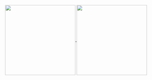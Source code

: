 <a href="https://github.com/lampesm" align="center">
  <img height="230em" align="center" src="https://github-readme-stats.vercel.app/api/top-langs/?username=lampesm" />
  <img height="230em" align="center" src="https://github-readme-stats.vercel.app/api?username=lampesm&show_icons=true&count_private=true&include_all_commits=true" />
</a>
